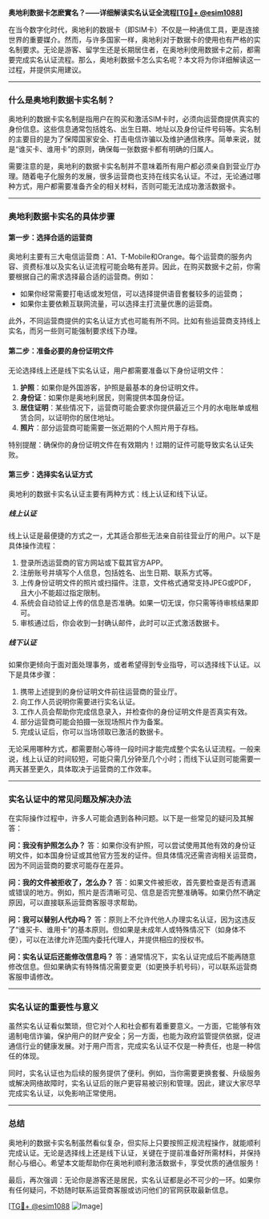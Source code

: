 **奥地利数据卡怎麽實名？——详细解读实名认证全流程[[TG💪+ @esim1088](https://t.me/s/esim1088)]**

在当今数字化时代，奥地利的数据卡（即SIM卡）不仅是一种通信工具，更是连接世界的重要媒介。然而，与许多国家一样，奥地利对于数据卡的使用也有严格的实名制要求。无论是游客、留学生还是长期居住者，在奥地利使用数据卡之前，都需要完成实名认证流程。那么，奥地利数据卡怎么实名呢？本文将为你详细解读这一过程，并提供实用建议。

---

### 什么是奥地利数据卡实名制？

奥地利的数据卡实名制是指用户在购买和激活SIM卡时，必须向运营商提供真实的身份信息。这些信息通常包括姓名、出生日期、地址以及身份证件号码等。实名制的主要目的是为了保障国家安全、打击电信诈骗以及维护通信秩序。简单来说，就是“谁买卡、谁用卡”的原则，确保每一张数据卡都有明确的归属人。

需要注意的是，奥地利的数据卡实名制并不意味着所有用户都必须亲自到营业厅办理。随着电子化服务的发展，很多运营商也支持在线实名认证。不过，无论通过哪种方式，用户都需要准备齐全的相关材料，否则可能无法成功激活数据卡。

---

### 奥地利数据卡实名的具体步骤

#### 第一步：选择合适的运营商
奥地利主要有三大电信运营商：A1、T-Mobile和Orange。每个运营商的服务内容、资费标准以及实名认证流程可能会略有差异。因此，在购买数据卡之前，你需要根据自己的需求选择最合适的运营商。例如：
- 如果你经常需要打电话或发短信，可以选择提供语音套餐较多的运营商；
- 如果你主要依赖互联网流量，可以选择主打流量优惠的运营商。

此外，不同运营商提供的实名认证方式也可能有所不同。比如有些运营商支持线上实名，而另一些则可能强制要求线下办理。

#### 第二步：准备必要的身份证明文件
无论选择线上还是线下实名认证，用户都需要准备以下身份证明文件：
1. **护照**：如果你是外国游客，护照是最基本的身份证明文件。
2. **身份证**：如果你是奥地利居民，则需提供本国身份证。
3. **居住证明**：某些情况下，运营商可能会要求你提供最近三个月的水电账单或租赁合同，以证明你的居住地址。
4. **照片**：部分运营商可能需要一张近期的个人照片用于存档。

特别提醒：确保你的身份证明文件在有效期内！过期的证件可能导致实名认证失败。

#### 第三步：选择实名认证方式
奥地利的数据卡实名认证主要有两种方式：线上认证和线下认证。

##### 线上认证
线上认证是最便捷的方式之一，尤其适合那些无法亲自前往营业厅的用户。以下是具体操作流程：
1. 登录所选运营商的官方网站或下载其官方APP。
2. 注册账号并填写个人信息，包括姓名、出生日期、联系方式等。
3. 上传身份证明文件的照片或扫描件。注意，文件格式通常支持JPEG或PDF，且大小不能超过指定限制。
4. 系统会自动验证上传的信息是否准确。如果一切无误，你只需等待审核结果即可。
5. 审核通过后，你会收到一封确认邮件，此时可以正式激活数据卡。

##### 线下认证
如果你更倾向于面对面处理事务，或者希望得到专业指导，可以选择线下认证。以下是具体步骤：
1. 携带上述提到的身份证明文件前往运营商的营业厅。
2. 向工作人员说明你需要进行实名认证。
3. 工作人员会帮助你完成信息录入，并检查你的身份证明文件是否真实有效。
4. 部分运营商可能会拍摄一张现场照片作为备案。
5. 完成认证后，你可以当场领取已激活的数据卡。

无论采用哪种方式，都需要耐心等待一段时间才能完成整个实名认证流程。一般来说，线上认证的时间较短，可能只需几分钟至几个小时；而线下认证则可能需要一两天甚至更久，具体取决于运营商的工作效率。

---

### 实名认证中的常见问题及解决办法

在实际操作过程中，许多人可能会遇到各种问题。以下是一些常见的疑问及其解答：

**问：我没有护照怎么办？**
答：如果你没有护照，可以尝试使用其他有效的身份证明文件，如本国身份证或其他官方签发的证件。但具体情况还需咨询相关运营商，因为不同运营商的要求可能存在差异。

**问：我的文件被拒收了，怎么办？**
答：如果文件被拒收，首先要检查是否有遗漏或错误的地方。例如，照片是否清晰可见、信息是否完整准确等。如果仍然不确定原因，可以直接联系运营商客服寻求帮助。

**问：我可以替别人代办吗？**
答：原则上不允许代他人办理实名认证，因为这违反了“谁买卡、谁用卡”的基本原则。但如果是未成年人或特殊情况下（如身体不便），可以在法律允许范围内委托代理人，并提供相应的授权书。

**问：实名认证后还能修改信息吗？**
答：通常情况下，实名认证完成后不能再随意修改信息。但如果确实有特殊情况需要变更（如更换手机号码），可以联系运营商客服申请修改。

---

### 实名认证的重要性与意义

虽然实名认证看似繁琐，但它对个人和社会都有着重要意义。一方面，它能够有效遏制电信诈骗，保护用户的财产安全；另一方面，也能为政府监管提供依据，促进通信行业的健康发展。对于用户而言，完成实名认证不仅是一种责任，也是一种信任的体现。

同时，实名认证也为后续的服务提供了便利。例如，当你需要更换套餐、升级服务或解决网络故障时，实名认证后的账户更容易被识别和管理。因此，建议大家尽早完成实名认证，以免影响正常使用。

---

### 总结

奥地利的数据卡实名制虽然看似复杂，但实际上只要按照正规流程操作，就能顺利完成认证。无论是选择线上还是线下认证，关键在于提前准备好所需材料，并保持耐心与细心。希望本文能帮助你在奥地利顺利激活数据卡，享受优质的通信服务！

最后，再次强调：无论你是游客还是居民，实名认证都是必不可少的一环。如果你有任何疑问，不妨随时联系运营商客服或访问他们的官网获取最新信息。

[[TG💪+ @esim1088](https://t.me/s/esim1088) ![Image](https://i.postimg.cc/4NQfJmqS/Snipaste-2025-05-13-00-14-12.png)]